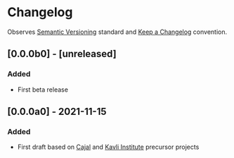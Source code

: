 # Changelog

Observes [Semantic Versioning](https://semver.org/spec/v2.0.0.html) standard and [Keep a Changelog](https://keepachangelog.com/en/1.0.0/) convention.

## [0.0.0b0] - [unreleased]
### Added
+ First beta release

## [0.0.0a0] - 2021-11-15
### Added
+ First draft based on [Cajal](https://github.com/cajal/pipeline) and [Kavli Institute](https://github.com/kavli-ntnu/dj-docs) precursor projects
